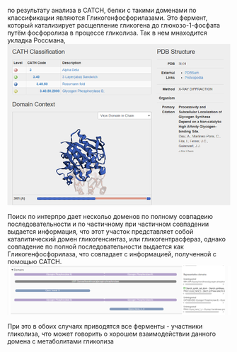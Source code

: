 по результату анализа в CATCH, белки с такими доменами по классификации являются Гликогенфосфорилазами. Это фермент, который катализирует расщепление гликогена до глюкозо-1-фосфата путём фосфоролиза в процессе гликолиза. Так в нем мнаходится укладка Россмана, 
![CATCH](https://github.com/Kashitza/prac/blob/main/prac_5/image_2025-10-09_11-33-02.png)

Поиск по интерпро дает нескольо доменов по полному совпадеию последовательности и по частичному
при частичном совпадении выдается информация, что  этот участок представляет собой каталитический домен гликогенсинтаз, или гликогентрасфераз, однако совпадение по полной последовательности выдается как Гликогенфосфорилаза, что совпадает с информацией, полученной с помощью CATCH. ![interpro](https://github.com/Kashitza/prac/blob/main/prac_5/image_2025-10-09_11-36-16.png)

При это в обоих случаях приводятся все ферменты - участники гликолиза, что может говорить о хорошем взаимодействии данного домена с метаболитами гликолиза
